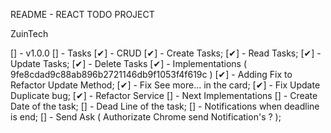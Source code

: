 README - REACT TODO PROJECT


ZuinTech


[] - v1.0.0 
    [] - Tasks
        [✔] - CRUD
            [✔] - Create Tasks;
            [✔] - Read Tasks;
            [✔] - Update Tasks;
            [✔] - Delete Tasks
        [✔] - Implementations ( 9fe8cdad9c88ab896b2721146db9f1053f4f619c )
            [✔] - Adding Fix to Refactor Update Method;
            [✔] - Fix See more... in the card;
            [✔] - Fix Update Duplicate bug;
            [✔] - Refactor Service
        [] - Next Implementations
            [] - Create Date of the task;
            [] - Dead Line of the task;
            [] - Notifications when deadline is end;
                [] - Send Ask ( Authorizate Chrome send Notification's ? );

        

    
